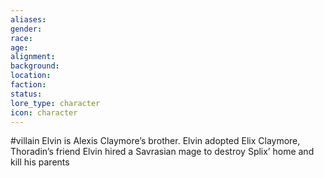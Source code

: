 ```yaml
---
aliases: 
gender: 
race: 
age: 
alignment: 
background: 
location: 
faction: 
status: 
lore_type: character
icon: character
---
```

#villain 
Elvin is Alexis Claymore’s brother.
Elvin adopted Elix Claymore, Thoradin’s friend
Elvin hired a Savrasian mage to destroy Splix’ home and kill his parents